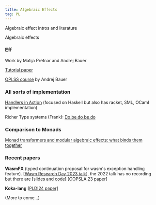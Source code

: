 ```yaml
---
title: Algebraic Effects
tag: PL
---
```


Algebraic effect intros and literature

<!--more-->

Algebraic effects

### Eff

Work by Matija Pretnar and Andrej Bauer

[Tutorial paper](https://www.sciencedirect.com/science/article/pii/S1571066115000705)

[OPLSS course](https://www.cs.uoregon.edu/research/summerschool/summer18/topics.php#Bauer) by Andrej Bauer

### All sorts of implementation

[Handlers in Action](https://dl.acm.org/doi/10.1145/2544174.2500590) (focused on Haskell but also has racket, SML, OCaml implementation)

Richer Type systems (Frank): [Do be do be do](https://dl.acm.org/doi/10.1145/3009837.3009897)

### Comparison to Monads

[Monad transformers and modular algebraic effects: what binds them together](https://dl.acm.org/doi/10.1145/3331545.3342595)

### Recent papers

**WasmFX** (typed continuation proposal for wasm's exception handling feature). [[Wasm Research Day 2023 talk]](https://youtu.be/gNb0M312Wds?si=kONvK1oyEtBPjdmX), the 2022 talk has no recording but there are [[slides and code]](https://www.cs.cmu.edu/~wasm/wasm-research-day-2022.html) [[OOPSLA 23 paper]](https://dl.acm.org/doi/10.1145/3622814)

**Koka-lang** [[PLDI24 paper]](https://dl.acm.org/doi/pdf/10.1145/3656398)


(More to come...)


